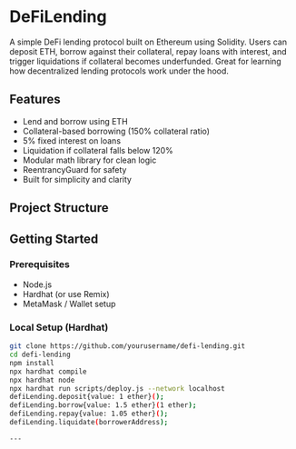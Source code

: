 # DeFiLending

A simple DeFi lending protocol built on Ethereum using Solidity. Users can deposit ETH, borrow against their collateral, repay loans with interest, and trigger liquidations if collateral becomes underfunded. Great for learning how decentralized lending protocols work under the hood.

## Features

- Lend and borrow using ETH
- Collateral-based borrowing (150% collateral ratio)
- 5% fixed interest on loans
- Liquidation if collateral falls below 120%
- Modular math library for clean logic
- ReentrancyGuard for safety
- Built for simplicity and clarity

## Project Structure


## Getting Started

### Prerequisites

- Node.js
- Hardhat (or use Remix)
- MetaMask / Wallet setup

### Local Setup (Hardhat)

```bash
git clone https://github.com/yourusername/defi-lending.git
cd defi-lending
npm install
npx hardhat compile
npx hardhat node
npx hardhat run scripts/deploy.js --network localhost
defiLending.deposit{value: 1 ether}();
defiLending.borrow{value: 1.5 ether}(1 ether);
defiLending.repay{value: 1.05 ether}();
defiLending.liquidate(borrowerAddress);

---
